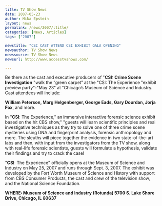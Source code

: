 ```yaml
---
title: TV Show News 
date: 2007-05-23
author: Mika Epstein
layout: news
permalink: /news/2007/:title/
categories: [News, Articles]
tags: ["2007"]

newstitle: "CSI CAST ATTEND CSI EXHIBIT GALA OPENING"
newsauthor: TV Show News
newssource: TV Show News
newsurl: http://www.accesstvshows.com/

---
```


Be there as the cast and executive producers of "**CSI: Crime Scene Investigation** "walk the “green carpet” at the "CSI: The Experience "exhibit preview party"-"May 23" at "Chicago’s Museum of Science and Industry. Cast attendees will include:

**William Peterson, Marg Helgenberger, George Eads, Gary Dourdan, Jorja Fox**, and more.

In "**CSI**: The Experience," an immersive interactive forensic science exhibit based on the hit CBS show," "guests will learn scientific principles and real investigative techniques as they try to solve one of three crime scene mysteries using DNA and fingerprint analysis, forensic anthropology and more. The sleuths will piece together the evidence in two state-of-the-art labs and then, with input from the investigators from the TV show, along with real-life forensic scientists, guests will formulate a hypothesis, validate their findings and try to crack the case!

"**CSI**: The Experience" officially opens at the Museum of Science and Industry on May 25, 2007 and runs through Sept. 3, 2007. The exhibit was developed by the Fort Worth Museum of Science and History with support from CBS Consumer Products, the cast and crew of the television show, and the National Science Foundation.

**WHERE: Museum of Science and Industry (Rotunda) 5700 S. Lake Shore Drive, Chicago, IL 60637**